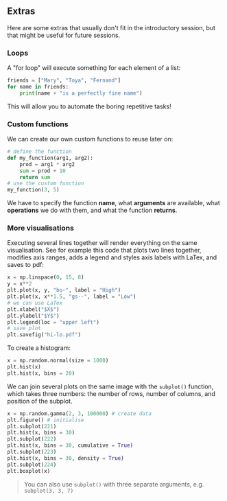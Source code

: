 ## Extras

Here are some extras that usually don't fit in the introductory session, but that might be useful for future sessions.

### Loops

A "for loop" will execute something for each element of a list:

```python
friends = ["Mary", "Toya", "Fernand"]
for name in friends:
	print(name + "is a perfectly fine name")
```

This will allow you to automate the boring repetitive tasks!

### Custom functions

We can create our own custom functions to reuse later on:

```python
# define the function
def my_function(arg1, arg2):
	prod = arg1 * arg2
	sum = prod + 10
	return sum
# use the custom function
my_function(3, 5)
```

We have to specify the function **name**, what **arguments** are available, what **operations** we do with them, and what the function **returns**.

### More visualisations

Executing several lines together will render everything on the same visualisation. See for example this code that plots two lines together, modifies axis ranges, adds a legend and styles axis labels with LaTex, and saves to pdf:

```python
x = np.linspace(0, 15, 8)
y = x**2
plt.plot(x, y, "bo-", label = "High")
plt.plot(x, x**1.5, "gs--", label = "Low")
# we can use LaTex
plt.xlabel("$X$")
plt.ylabel("$Y$")
plt.legend(loc = "upper left")
# save plot
plt.savefig("hi-lo.pdf")
```

To create a histogram:

```python
x = np.random.normal(size = 1000)
plt.hist(x)
plt.hist(x, bins = 20)
```

We can join several plots on the same image with the `subplot()` function, which takes three numbers: the number of rows, number of columns, and position of the subplot.

```python
x = np.random.gamma(2, 3, 100000) # create data
plt.figure() # initialise
plt.subplot(221)
plt.hist(x, bins = 30)
plt.subplot(222)
plt.hist(x, bins = 30, cumulative = True)
plt.subplot(223)
plt.hist(x, bins = 30, density = True)
plt.subplot(224)
plt.boxplot(x)
```

> You can also use `subplot()` with three separate arguments, e.g. `subplot(3, 3, 7)`
